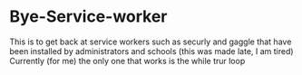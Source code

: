 # Bye-Service-worker
This is to get back at service workers such as securly and gaggle that have been installed by administrators and schools
(this was made late, I am tired)
Currently (for me) the only one that works is the while trur loop

